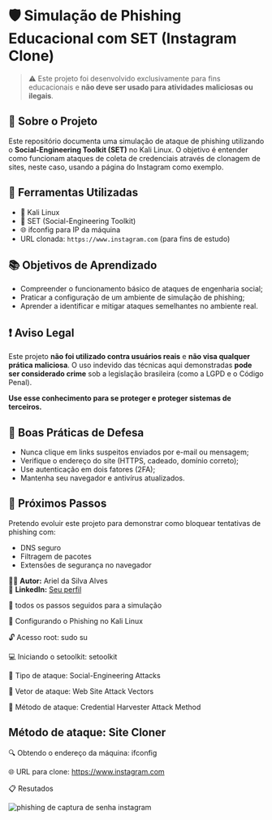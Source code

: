 # 🛡️ Simulação de Phishing Educacional com SET (Instagram Clone)

> ⚠️ Este projeto foi desenvolvido exclusivamente para fins educacionais e **não deve ser usado para atividades maliciosas ou ilegais**.

## 📘 Sobre o Projeto

Este repositório documenta uma simulação de ataque de phishing utilizando o **Social-Engineering Toolkit (SET)** no Kali Linux. O objetivo é entender como funcionam ataques de coleta de credenciais através de clonagem de sites, neste caso, usando a página do Instagram como exemplo.

## 🧰 Ferramentas Utilizadas

- 🐧 Kali Linux
- 🧠 SET (Social-Engineering Toolkit)
- 🌐 ifconfig para IP da máquina
- URL clonada: `https://www.instagram.com` (para fins de estudo)

## 📚 Objetivos de Aprendizado

- Compreender o funcionamento básico de ataques de engenharia social;
- Praticar a configuração de um ambiente de simulação de phishing;
- Aprender a identificar e mitigar ataques semelhantes no ambiente real.

## ❗ Aviso Legal

Este projeto **não foi utilizado contra usuários reais** e **não visa qualquer prática maliciosa**. O uso indevido das técnicas aqui demonstradas **pode ser considerado crime** sob a legislação brasileira (como a LGPD e o Código Penal).

**Use esse conhecimento para se proteger e proteger sistemas de terceiros.**

## 🔐 Boas Práticas de Defesa

- Nunca clique em links suspeitos enviados por e-mail ou mensagem;
- Verifique o endereço do site (HTTPS, cadeado, domínio correto);
- Use autenticação em dois fatores (2FA);
- Mantenha seu navegador e antivírus atualizados.

## 🧭 Próximos Passos

Pretendo evoluir este projeto para demonstrar como bloquear tentativas de phishing com:
- DNS seguro
- Filtragem de pacotes
- Extensões de segurança no navegador

🧑‍💻 **Autor:** Ariel da Silva Alves  
📘 **LinkedIn:** [Seu perfil](https://www.linkedin.com/in/seu-usuario) 


👣 todos os passos seguidos para a simulação 

🔧 Configurando o Phishing no Kali Linux

🔓 Acesso root: sudo su

💻 Iniciando o setoolkit: setoolkit

🧠 Tipo de ataque: Social-Engineering Attacks

🧠 Vetor de ataque: Web Site Attack Vectors

🧠 Método de ataque: Credential Harvester Attack Method 

 ## Método de ataque: Site Cloner

🔍 Obtendo o endereço da máquina: ifconfig

🌐 URL para clone: https://www.instagram.com

📋 Resutados


![phishing de captura de senha instagram](https://github.com/user-attachments/assets/045c8099-8cd5-4d72-9cf1-5b583a279252)
